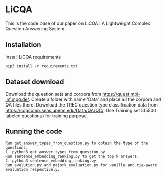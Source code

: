 # LiCQA
This is the code base of our paper on LiCQA : A Lightweight Complex Question Answering System

## Installation
Install LiCQA requirements
```
pip3 install -r requirements.txt
```
## Dataset download 

Download the question sets and corpora from https://quest.mpi-inf.mpg.de/. Create a folder with name 'Data' and place all the corpora and QA files there. 
Download the TREC question type classification data from https://cogcomp.seas.upenn.edu/Data/QA/QC/. Use Training set 5(5500 labeled questions) for training purpose. 



## Running the code
```
Run get_answer_types_from_question.py to obtain the type of the questions.
1. python3 get_answer_types_from_question.py
Run sentence_embedding_ranking.py to get the top k answers.
2. python3 sentence_embedding_ranking.py
Run evalution.py and najork_evaluation.py for vanilla and tie-aware evaluation respectively. 
```
